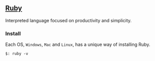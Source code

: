 ## [Ruby](https://www.ruby-lang.org/en/)

Interpreted language focused on productivity and simplicity.  

### Install

Each OS, `Windows`, `Mac` and `Linux`, has a unique way of installing Ruby.  

```
$: ruby -v
```
